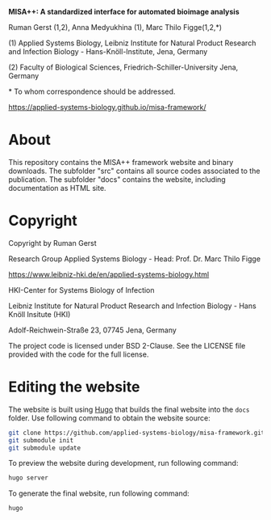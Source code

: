 **MISA++: A standardized interface for automated bioimage analysis**

Ruman Gerst (1,2), Anna Medyukhina (1), Marc Thilo Figge(1,2,\*)

(1) Applied Systems Biology, Leibniz Institute for Natural Product Research and Infection Biology - Hans-Knöll-Institute, Jena, Germany

(2) Faculty of Biological Sciences, Friedrich-Schiller-University Jena, Germany

\* To whom correspondence should be addressed.

https://applied-systems-biology.github.io/misa-framework/

# About

This repository contains the MISA++ framework website and binary downloads.
The subfolder "src" contains all source codes associated to the publication.
The subfolder "docs" contains the website, including documentation as HTML site.

# Copyright

Copyright by Ruman Gerst

Research Group Applied Systems Biology - Head: Prof. Dr. Marc Thilo Figge

https://www.leibniz-hki.de/en/applied-systems-biology.html

HKI-Center for Systems Biology of Infection

Leibniz Institute for Natural Product Research and Infection Biology - Hans Knöll Insitute (HKI)

Adolf-Reichwein-Straße 23, 07745 Jena, Germany

The project code is licensed under BSD 2-Clause.
See the LICENSE file provided with the code for the full license.

# Editing the website

The website is built using [Hugo](https://gohugo.io/) that builds the final website into the `docs` folder.
Use following command to obtain the website source:

```bash
git clone https://github.com/applied-systems-biology/misa-framework.git
git submodule init
git submodule update
```

To preview the website during development, run following command:
```bash
hugo server
```

To generate the final website, run following command:

```bash
hugo
```
